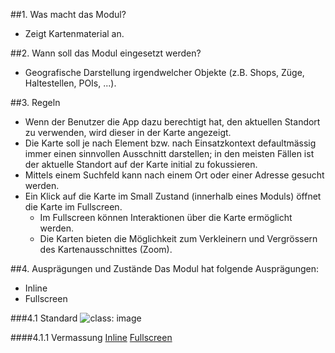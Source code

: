 ##1. Was macht das Modul?
*   Zeigt Kartenmaterial an.

##2. Wann soll das Modul eingesetzt werden?
*   Geografische Darstellung irgendwelcher Objekte (z.B. Shops, Züge, Haltestellen, POIs, ...).

##3. Regeln
*   Wenn der Benutzer die App dazu berechtigt hat, den aktuellen Standort zu verwenden, wird dieser in der Karte angezeigt.
*   Die Karte soll je nach Element bzw. nach Einsatzkontext defaultmässig immer einen sinnvollen Ausschnitt darstellen; in den meisten Fällen ist der aktuelle Standort auf der Karte initial zu fokussieren.
*   Mittels einem Suchfeld kann nach einem Ort oder einer Adresse gesucht werden.
*   Ein Klick auf die Karte im Small Zustand (innerhalb eines Moduls) öffnet die Karte im Fullscreen.
    *   Im Fullscreen können Interaktionen über die Karte ermöglicht werden.
    *   Die Karten bieten die Möglichkeit zum Verkleinern und Vergrössern des Kartenausschnittes (Zoom).

##4. Ausprägungen und Zustände
Das Modul hat folgende Ausprägungen:
*   Inline
*   Fullscreen

###4.1 Standard
![](https://raw.githubusercontent.com/sbb-design-systems/sbb-design-system/master/mobile/modules/map/images/MM13_Karte.png 'class: image')

####4.1.1 Vermassung
[Inline](https://sbb.invisionapp.com/d/main#/console/14051805/322943572/inspect)
[Fullscreen](https://sbb.invisionapp.com/d/main#/console/14051805/322943573/inspect)